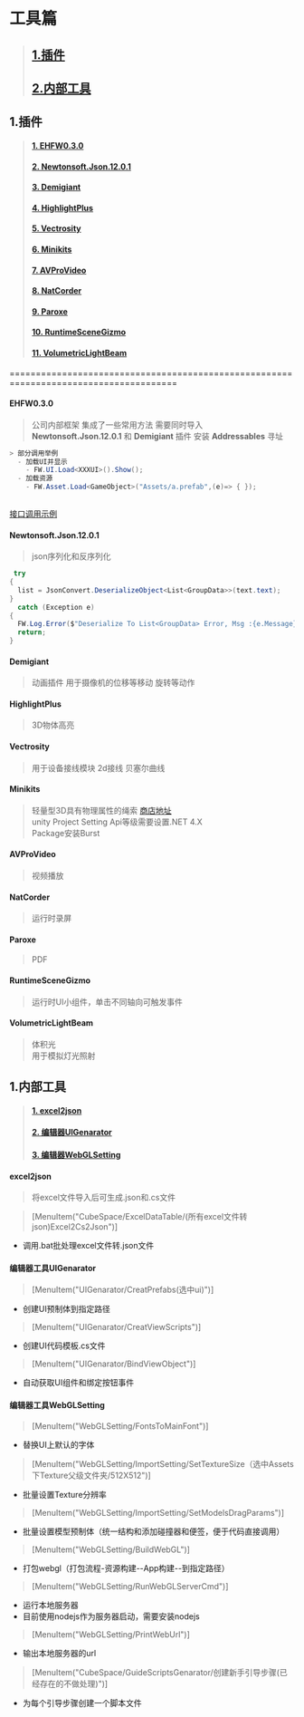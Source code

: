 # 工具篇
> ## [1.插件](#1插件)
> ## [2.内部工具](#1插件)

## 1.插件

> #### [1. EHFW0.3.0](#EHFW0.3.0)
> #### [2. Newtonsoft.Json.12.0.1](#newtonsoftjson1201)
> #### [3. Demigiant](#demigiant)
> #### [4. HighlightPlus](#highlightplus)
> #### [5. Vectrosity](#vectrosity)
> #### [6. Minikits](#minikits)
> #### [7. AVProVideo](#avprovideo)
> #### [8. NatCorder](#natcorder)
> #### [9. Paroxe](#paroxe)
> #### [10. RuntimeSceneGizmo](#runtimescenegizmo)
> #### [11. VolumetricLightBeam](#volumetriclightbeam)



======================================================================================


#### EHFW0.3.0

> 公司内部框架 集成了一些常用方法
> 需要同时导入 **Newtonsoft.Json.12.0.1** 和 **Demigiant** 插件
> 安装 **Addressables** 寻址

```csharp
> 部分调用举例
  - 加载UI并显示 
    - FW.UI.Load<XXXUI>().Show();
  - 加载资源 
    - FW.Asset.Load<GameObject>("Assets/a.prefab",(e)=> { });
  
```
 [接口调用示例](FW.cs)


#### Newtonsoft.Json.12.0.1
> json序列化和反序列化

```csharp
 try
{
  list = JsonConvert.DeserializeObject<List<GroupData>>(text.text);
}
  catch (Exception e)
{
  FW.Log.Error($"Deserialize To List<GroupData> Error, Msg :{e.Message}");
  return;
}
```

#### Demigiant
> 动画插件 用于摄像机的位移等移动 旋转等动作

#### HighlightPlus
> 3D物体高亮




#### Vectrosity
> 用于设备接线模块 2d接线
> 贝塞尔曲线

#### Minikits
> 轻量型3D具有物理属性的绳索 [商店地址](https://assetstore.unity.com/packages/tools/physics/rope-minikit-154662)  
> unity Project Setting Api等级需要设置.NET 4.X  
> Package安装Burst  

#### AVProVideo
>视频播放  

#### NatCorder
>运行时录屏  

#### Paroxe
> PDF  

#### RuntimeSceneGizmo
>运行时UI小组件，单击不同轴向可触发事件  


#### VolumetricLightBeam
>体积光  
>用于模拟灯光照射  

## 1.内部工具

> #### [1. excel2json](#excel2json)  
> #### [2. 编辑器UIGenarator](#编辑器工具uigenarator)  
> #### [3. 编辑器WebGLSetting](#编辑器工具webglsetting)




#### excel2json
>将excel文件导入后可生成.json和.cs文件

>[MenuItem("CubeSpace/ExcelDataTable/(所有excel文件转json)Excel2Cs2Json")]
  - 调用.bat批处理excel文件转.json文件

#### 编辑器工具UIGenarator

>[MenuItem("UIGenarator/CreatPrefabs(选中ui)")]
  - 创建UI预制体到指定路径
>[MenuItem("UIGenarator/CreatViewScripts")]
  - 创建UI代码模板.cs文件
>[MenuItem("UIGenarator/BindViewObject")]
  - 自动获取UI组件和绑定按钮事件

#### 编辑器工具WebGLSetting
>[MenuItem("WebGLSetting/FontsToMainFont")]
 - 替换UI上默认的字体

>[MenuItem("WebGLSetting/ImportSetting/SetTextureSize（选中Assets下Texture父级文件夹/512X512")]
 - 批量设置Texture分辨率

>[MenuItem("WebGLSetting/ImportSetting/SetModelsDragParams")]
 - 批量设置模型预制体（统一结构和添加碰撞器和便签，便于代码直接调用）

>[MenuItem("WebGLSetting/BuildWebGL")]
 - 打包webgl（打包流程-资源构建--App构建--到指定路径）

>[MenuItem("WebGLSetting/RunWebGLServerCmd")]
 - 运行本地服务器
 - 目前使用nodejs作为服务器启动，需要安装nodejs
  
>[MenuItem("WebGLSetting/PrintWebUrl")]
 - 输出本地服务器的url 
  
>  [MenuItem("CubeSpace/GuideScriptsGenarator/创建新手引导步骤(已经存在的不做处理)")]
 - 为每个引导步骤创建一个脚本文件

